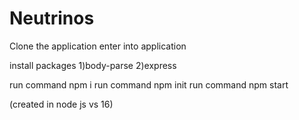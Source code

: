 # Neutrinos 
Clone the application
enter into application

install packages 
1)body-parse
2)express

run command npm i
run command npm init
run command npm start

(created in node js vs 16)
